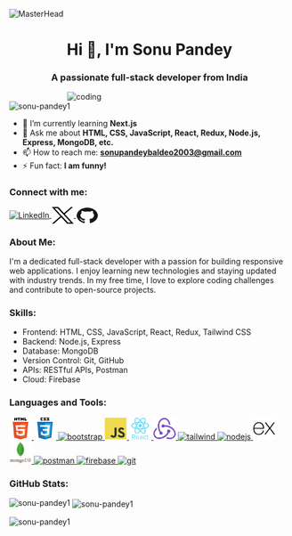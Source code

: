 ![MasterHead](https://cubettech.com/wp-content/uploads/2021/05/WEB-Full-Stack-Developer.jpg)

<h1 align="center">Hi 👋, I'm Sonu Pandey</h1>
<h3 align="center">A passionate full-stack developer from India</h3>
<img align="right" alt="coding" width="400" src="https://media.tenor.com/flflC6GFzO8AAAAM/sultan-alrefaei-programmer.gif" />

<p align="left">
  <img src="https://komarev.com/ghpvc/?username=sonu-pandey1&label=Profile%20views&color=0e75b6&style=flat" alt="sonu-pandey1" />
</p>

- 🌱 I’m currently learning **Next.js**
- 💬 Ask me about **HTML, CSS, JavaScript, React, Redux, Node.js, Express, MongoDB, etc.**
- 📫 How to reach me: **[sonupandeybaldeo2003@gmail.com](mailto:sonupandeybaldeo2003@gmail.com)**
- ⚡ Fun fact: **I am funny!**

<h3 align="left">Connect with me:</h3>
<p align="left">
  <a href="https://linkedin.com/in/sonu-pandey-9b375122a" target="blank">
    <img align="center" src="https://raw.githubusercontent.com/rahuldkjain/github-profile-readme-generator/master/src/images/icons/Social/linked-in-alt.svg" alt="LinkedIn" height="30" width="40" />
  </a>
  <a href="https://twitter.com/yourusername" target="blank">
    <img align="center" src="https://raw.githubusercontent.com/devicons/devicon/master/icons/twitter/twitter-original.svg" alt="Twitter" height="30" width="40" />
  </a>
  <a href="https://github.com/sonu-pandey1" target="blank">
    <img align="center" src="https://raw.githubusercontent.com/devicons/devicon/master/icons/github/github-original.svg" alt="GitHub" height="30" width="40" />
  </a>
</p>

<h3 align="left">About Me:</h3>
<p align="left">
  I'm a dedicated full-stack developer with a passion for building responsive web applications. I enjoy learning new technologies and staying updated with industry trends. In my free time, I love to explore coding challenges and contribute to open-source projects.
</p>

<h3 align="left">Skills:</h3>
<ul>
  <li>Frontend: HTML, CSS, JavaScript, React, Redux, Tailwind CSS</li>
  <li>Backend: Node.js, Express</li>
  <li>Database: MongoDB</li>
  <li>Version Control: Git, GitHub</li>
  <li>APIs: RESTful APIs, Postman</li>
  <li>Cloud: Firebase</li>
</ul>

<h3 align="left">Languages and Tools:</h3>
<p align="left">
  <a href="https://www.w3.org/html/" target="_blank" rel="noreferrer">
    <img src="https://raw.githubusercontent.com/devicons/devicon/master/icons/html5/html5-original-wordmark.svg" alt="html5" width="40" height="40"/>
  </a>
  <a href="https://www.w3schools.com/css/" target="_blank" rel="noreferrer">
    <img src="https://raw.githubusercontent.com/devicons/devicon/master/icons/css3/css3-original-wordmark.svg" alt="css3" width="40" height="40"/>
  </a>
  <a href="https://getbootstrap.com" target="_blank" rel="noreferrer">
    <img src="https://upload.wikimedia.org/wikipedia/commons/b/b2/Bootstrap_logo.svg" alt="bootstrap" width="40" height="40"/>
  </a>
  <a href="https://developer.mozilla.org/en-US/docs/Web/JavaScript" target="_blank" rel="noreferrer">
    <img src="https://raw.githubusercontent.com/devicons/devicon/master/icons/javascript/javascript-original.svg" alt="javascript" width="40" height="40"/>
  </a>
  <a href="https://reactjs.org/" target="_blank" rel="noreferrer">
    <img src="https://raw.githubusercontent.com/devicons/devicon/master/icons/react/react-original-wordmark.svg" alt="react" width="40" height="40"/>
  </a>
  <a href="https://redux.js.org" target="_blank" rel="noreferrer">
    <img src="https://raw.githubusercontent.com/devicons/devicon/master/icons/redux/redux-original.svg" alt="redux" width="40" height="40"/>
  </a>
  <a href="https://tailwindcss.com/" target="_blank" rel="noreferrer">
    <img src="https://www.vectorlogo.zone/logos/tailwindcss/tailwindcss-icon.svg" alt="tailwind" width="40" height="40"/>
  </a>
  <a href="https://nodejs.org/" target="_blank" rel="noreferrer">
    <img src="https://upload.wikimedia.org/wikipedia/commons/d/d9/Node.js_logo.svg" alt="nodejs" width="40" height="40"/>
  </a>
  <a href="https://expressjs.com/" target="_blank" rel="noreferrer">
    <img src="https://raw.githubusercontent.com/devicons/devicon/master/icons/express/express-original.svg" alt="express" width="40" height="40"/>
  </a>
  <a href="https://www.mongodb.com/" target="_blank" rel="noreferrer">
    <img src="https://raw.githubusercontent.com/devicons/devicon/master/icons/mongodb/mongodb-original-wordmark.svg" alt="mongodb" width="40" height="40"/>
  </a>
  <a href="https://postman.com" target="_blank" rel="noreferrer">
    <img src="https://www.vectorlogo.zone/logos/getpostman/getpostman-icon.svg" alt="postman" width="40" height="40"/>
  </a>
  <a href="https://firebase.google.com/" target="_blank" rel="noreferrer">
    <img src="https://www.vectorlogo.zone/logos/firebase/firebase-icon.svg" alt="firebase" width="40" height="40"/>
  </a>
  <a href="https://git-scm.com/" target="_blank" rel="noreferrer">
    <img src="https://www.vectorlogo.zone/logos/git-scm/git-scm-icon.svg" alt="git" width="40" height="40"/>
  </a>
</p>



<h3 align="left">GitHub Stats:</h3>
<p>
  <img align="left" src="https://github-readme-stats.vercel.app/api/top-langs?username=sonu-pandey1&show_icons=true&locale=en&layout=compact" alt="sonu-pandey1" />
</p>
<p>&nbsp;<img align="center" src="https://github-readme-stats.vercel.app/api?username=sonu-pandey1&show_icons=true&locale=en" alt="sonu-pandey1" /></p>
<p><img align="center" src="https://github-readme-streak-stats.herokuapp.com/?user=sonu-pandey1&" alt="sonu-pandey1" /></p>

